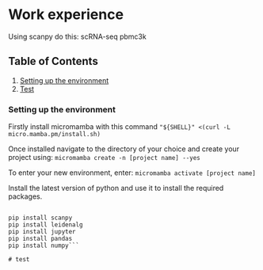 # Work experience
Using scanpy do this: scRNA-seq pbmc3k

## Table of Contents
1. [Setting up the environment](#setting-up-the-environment)
2. [Test](#test)


### Setting up the environment
Firstly install micromamba with this command
`"${SHELL}" <(curl -L micro.mamba.pm/install.sh)`

Once installed navigate to the directory of your choice and create your project using:
`micromamba create -n [project name] --yes`

To enter your new environment, enter:
`micromamba activate [project name]`

Install the latest version of python and use it to install the required packages.
```micromamba install python

pip install scanpy
pip install leidenalg
pip install jupyter
pip install pandas
pip install numpy```

# test
